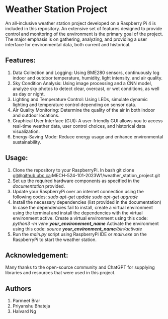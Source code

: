 # Weather Station Project
An all-inclusive weather station project developed on a Raspberry Pi 4 is included in this repository. An extensive set of features designed to provide control and monitoring of the environment is the primary goal of the project. The major emphasis is on gathering, analyzing, and providing a user interface for environmental data, both current and historical.

## Features:
1. Data Collection and Logging: 
Using BME280 sensors, continuously log indoor and outdoor temperature, humidity, light intensity, and air quality.
2. Sky Condition Analysis: 
Using image processing and a CNN model, analyze sky photos to detect clear, overcast, or wet conditions, as well as day or night.
3. Lighting and Temperature Control: 
Using LEDs, simulate dynamic lighting and temperature control depending on sensor data.
4. Air Quality Monitoring: 
Determine the quality of the air in both indoor and outdoor locations.
5. Graphical User Interface (GUI): 
A user-friendly GUI allows you to access real-time weather data, user control choices, and historical data visualization.
6. Energy-Saving Mode: 
Reduce energy usage and enhance environmental sustainability.

## Usage:
1. Clone the repository to your RaspberryPi.
    In bash
    git clone git@github.ubc.ca:MECH-524-101-2023W1/weather_station_project.git
2. Set up the required hardware components as specified in the *documentation* provided.
3. Update your RaspberryPi over an internet connection using the following codes:
                    *sudo apt-get update*
                    *sudo apt-get upgrade*
4. Install the necessary dependencies (list provided in the documentation)
    In case the dependencies fail to install, create a virtual environment using the terminal and install the dependencies with the virtual environment active.
    Create a virtual environment using this code:
                    *python3 -m venv **your_environement_name***
    Activate the environment using this code:
                    *source **your_environment_name**/bin/activate*
5. Run the *main.py* script using RaspberryPi IDE or *main.exe* on the RaspberryPi to start the weather station.

## Acknowledgement:
Many thanks to the open-source community and ChatGPT for supplying libraries and resources that were used in this project.

## Authors
1. Parmeet Brar
2. Priyanshu Bhateja
3. Halvard Ng




